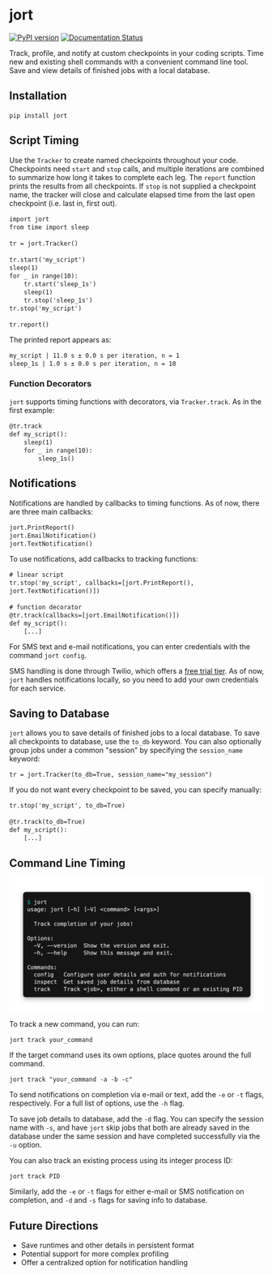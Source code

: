 # jort
[![PyPI version](https://badge.fury.io/py/jort.svg)](https://badge.fury.io/py/jort) 
[![Documentation Status](https://readthedocs.org/projects/jort/badge/?version=latest)](https://jort.readthedocs.io/en/latest/?badge=latest)

Track, profile, and notify at custom checkpoints in your coding scripts. Time new and existing shell commands with a convenient command line tool. Save and view details of finished jobs with a local database.

## Installation
```
pip install jort
```

## Script Timing
Use the `Tracker` to create named checkpoints throughout your code. Checkpoints need `start` and `stop` calls, and 
multiple iterations are combined to summarize how long it takes to complete each leg. The `report` function
prints the results from all checkpoints. If `stop` is not supplied a checkpoint name, the tracker will close and calculate elapsed time from the last open checkpoint (i.e. last in, first out).
```
import jort
from time import sleep

tr = jort.Tracker()

tr.start('my_script')
sleep(1)
for _ in range(10):
    tr.start('sleep_1s')
    sleep(1)
    tr.stop('sleep_1s')
tr.stop('my_script')
    
tr.report()
```

The printed report appears as:
```
my_script | 11.0 s ± 0.0 s per iteration, n = 1
sleep_1s | 1.0 s ± 0.0 s per iteration, n = 10
```

### Function Decorators
`jort` supports timing functions with decorators, via `Tracker.track`. As in the first example:
```
@tr.track
def my_script():
    sleep(1)
    for _ in range(10):
        sleep_1s()
```

## Notifications

Notifications are handled by callbacks to timing functions. As of now, there are three main callbacks:
```
jort.PrintReport()
jort.EmailNotification()
jort.TextNotification()
```
To use notifications, add callbacks to tracking functions:
```
# linear script
tr.stop('my_script', callbacks=[jort.PrintReport(), jort.TextNotification()])

# function decorator
@tr.track(callbacks=[jort.EmailNotification()])
def my_script():
    [...]
```

For SMS text and e-mail notifications, you can enter credentials with the command `jort config`. 

SMS handling is done through Twilio, which offers a [free trial tier](https://support.twilio.com/hc/en-us/articles/223136107-How-does-Twilio-s-Free-Trial-work-). As of now, `jort` handles notifications locally, so you need to add your own credentials for each service. 

## Saving to Database

`jort` allows you to save details of finished jobs to a local database. To save all checkpoints to database, use the `to_db` keyword. You can also optionally group jobs under a common "session" by specifying the `session_name` keyword:
```
tr = jort.Tracker(to_db=True, session_name="my_session")
```
If you do not want every checkpoint to be saved, you can specify manually:
```
tr.stop('my_script', to_db=True)

@tr.track(to_db=True)
def my_script():
    [...]
```

## Command Line Timing

![jort help message](jort_help.png)

To track a new command, you can run:
```
jort track your_command
```
If the target command uses its own options, place quotes around the full command.
```
jort track "your_command -a -b -c"
```
To send notifications on completion via e-mail or text, add the `-e` or `-t` flags, respectively. For a full list of options, use the `-h` flag.

To save job details to database, add the `-d` flag. You can specify the session name with `-s`, and have `jort` skip jobs that both are already saved in the database under the same session and have completed successfully via the `-u` option.

You can also track an existing process using its integer process ID:
```
jort track PID
```
Similarly, add the `-e` or `-t` flags for either e-mail or SMS notification on completion, and `-d` and `-s` flags for saving info to database.

## Future Directions

* Save runtimes and other details in persistent format
* Potential support for more complex profiling
* Offer a centralized option for notification handling
